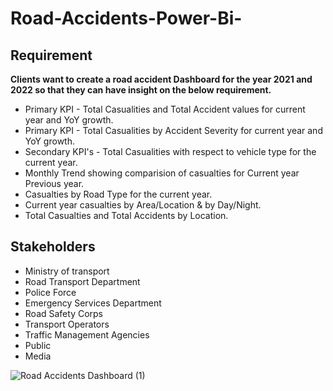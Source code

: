 # Road-Accidents-Power-Bi-
## Requirement 

**Clients want to create a road accident Dashboard for the year 2021 and 2022 so that they can have insight on 
the below requirement.**

+ Primary KPI - Total Casualities and Total Accident values for current year and YoY growth.
+ Primary KPI - Total Casualities by Accident Severity for current year and YoY growth.
+ Secondary KPI's - Total Casualities with respect to vehicle type for the current year.
+ Monthly Trend showing comparision of casualties for Current year Previous year.
+ Casualties by Road Type for the current year.
+ Current year casualties by Area/Location & by Day/Night.
+ Total Casualties and Total Accidents by Location.


## Stakeholders 
+ Ministry of transport 
+ Road Transport Department 
+ Police Force
+ Emergency Services Department 
+ Road Safety Corps
+ Transport Operators 
+ Traffic Management Agencies
+ Public 
+ Media

![Road Accidents Dashboard (1)](https://github.com/BernardGomes7/Road-Accidents-Power-Bi-/assets/142295218/64e537c4-fe1d-41f5-8f54-15dfe8d24d9b)
